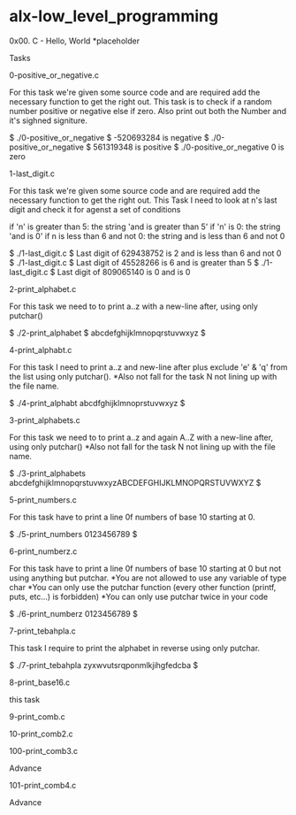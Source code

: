 # alx-low_level_programming
0x00. C - Hello, World
*placeholder

Tasks

0-positive_or_negative.c

For this task we're given some source code and are required add the necessary function to get the right out.
This task is to check if a random number positive or negative else if zero. Also print out both the Number and it's sighned signiture.

$ ./0-positive_or_negative
$ -520693284 is negative
$ ./0-positive_or_negative
$ 561319348 is positive
$ ./0-positive_or_negative
0 is zero 



1-last_digit.c

For this task we're given some source code and are required add	the necessary function to get the right	out.
This Task I need to look at n's last digit and check it for agenst a set of conditions

if 'n' is greater than 5: the string 'and is greater than 5'
if 'n' is 0: the string 'and is 0'
if n is less than 6 and not 0: the string and is less than 6 and not 0


$ ./1-last_digit.c
$ Last digit of 629438752 is 2 and is less than 6 and not 0
$ ./1-last_digit.c
$ Last digit of 45528266 is 6 and is greater than 5
$ ./1-last_digit.c
$ Last digit of 809065140 is 0 and is 0



2-print_alphabet.c

For this task we need to to print a..z with a new-line after, using only putchar()

$ ./2-print_alphabet
$ abcdefghijklmnopqrstuvwxyz
$ 



4-print_alphabt.c

For this task I need to print a..z and new-line after plus exclude 'e' & 'q' from the list using only putchar().
*Also not fall for the task N not lining up with the file name.

$ ./4-print_alphabt 
abcdfghijklmnoprstuvwxyz
$ 
 







3-print_alphabets.c

For this task we need to to print a..z and again A..Z with a new-line after, using only putchar()
*Also not fall for the task N not lining up with the file name.

$ ./3-print_alphabets
abcdefghijklmnopqrstuvwxyzABCDEFGHIJKLMNOPQRSTUVWXYZ
$ 




5-print_numbers.c

For this task have to print a line 0f numbers of base 10 starting at 0.

$ ./5-print_numbers 
0123456789
$ 



6-print_numberz.c

For this task have to print a line 0f numbers of base 10 starting at 0 but not using anything but putchar.
*You are not allowed to use any variable of type char
*You can only use the putchar function (every other function (printf, puts, etc…) is forbidden)
*You can only use putchar twice in your code

$ ./6-print_numberz 
0123456789
$ 



7-print_tebahpla.c

This task I require to print the alphabet in reverse using only putchar.

$ ./7-print_tebahpla 
zyxwvutsrqponmlkjihgfedcba
$ 



8-print_base16.c

this task

9-print_comb.c






10-print_comb2.c






100-print_comb3.c


Advance





101-print_comb4.c


Advance



